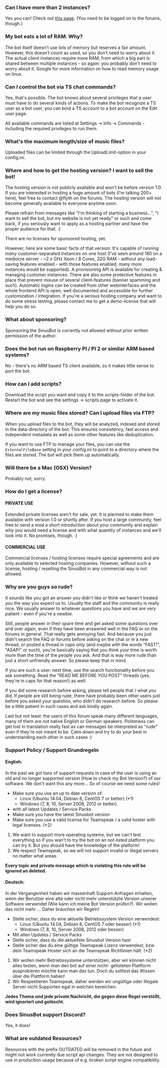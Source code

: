 ### Can I have more than 2 instances?

Yes you can! Check out [this page](https://forum.sinusbot.com/license). (You need to be logged on to the forums, though.)

### My bot eats a lot of RAM. Why?

The bot itself doesn’t use lots of memory but reserves a fair amount. However, this doesn’t count as used, so you don’t need to worry about it. The actual client instances require more RAM, from which a big part is shared between multiple instances - so again: you probably don’t need to worry about it. Google for more information on how to read memory usage on linux.

### Can I control the bot via TS chat commands?

Yes, that's possible. The bot knows about several privileges that a user must have to do several kinds of actions. To make the bot recognize a TS user as a bot user, you can bind a TS account to a bot account on the Edit user page.

All available commands are listed at Settings -> Info -> Commands - including the required privileges to run them.

### What's the maximum length/size of music files?

Uploaded files can be limited through the UploadLimit-option in your config.ini.

### Where and how to get the hosting version? I want to sell the bot! 

The hosting version is not publicly available and won't be before version 1.0. If you are interested in hosting a huge amount of bots (I'm talking 200+ here), feel free to contact @flyth on the forums. The hosting version will not become generally available to everyone anytime soon.

Please refrain from messages like "I'm thinking of starting a business...", "I want to sell the bot, but my website is not yet ready" or such and come back, if you seriously want to apply as a hosting partner and have the proper audience for that. :)

There are no licenses for sponsored hosting, yet.

However, here are some basic facts of that version:
It's capable of running *many* customer-separated instances on one host (I've seen around 180 on a mediocre server - ~2.x GHz Xeon / 8 Cores, 32G RAM - without any load-saving features enabled - with those features enabled, many more instances would be supported). A provisioning API is available for creating & managing customer instances. There are also some protective features in place that prevent misuse of several client-features (banner spamming and such).
Automatic logins can be created from other webinterfaces and the whole frontend API is open, well documented and accessible for further customization / integration.
If you're a serious hosting company and want to do some stress testing, please contact me to get a demo-license that will help you do so.

### What about sponsoring?

Sponsoring the SinusBot is currently not allowed without prior written permission of the author.

### Does the bot run on Raspberry PI / PI 2 or similar ARM based systems?

No - there's no ARM based TS client available, so it makes little sense to port the bot.

### How can I add scripts?

Download the script you want and copy it to the scripts-folder of the bot. Restart the bot and see the settings -> scripts page to activate it.

### Where are my music files stored? Can I upload files via FTP?

When you upload files to the bot, they will be analyzed, indexed and stored in the data-directory of the bot. This ensures consistency, fast access and independent metadata as well as some other features like deduplication.

If you want to use FTP to manage your files, you can use the `ExternalFileBase` setting in your config.ini to point to a directory where the files are stored. The bot will pick them up automatically.

### Will there be a Mac (OSX) Version?

Probably not, sorry.

### How do I get a license?

#### PRIVATE USE

Extended private licenses aren't for sale, yet. It is planned to make them available with version 1.0 or shortly after. If you host a large community, feel free to send a mod a short introduction about your community and explain why you would need a license and with what quantity of instances and we'll look into it. No promises, though. :) 

#### COMMERCIAL USE

Commercial licenses / hosting licenses require special agreements and are only available to selected hosting companies. However, without such a license, hosting / reselling the SinusBot in any commercial way is not allowed.

### Why are you guys so rude?

It sounds like you got an answer you didn't like or think we haven't treated you the way you expect us to.
Usually the staff and the community is really nice. We usually answer to whatever questions you have and we are very patient - even if you're a newbie.

Still, people answer in their spare time and get asked some questions over and over again, even if they have been answered well in the FAQ or on the forums in general. That really gets annoying fast. And because you just didn't search the FAQ or forums before asking on the chat or in a new thread, or posted a thread in caps only (and maybe with the words "FAST!", "ASAP!" or such), you're basically saying that you think your time is worth more than the time of the people you ask. And that is way more rude than just a short unfriendly answer. So please keep that in mind.

If you are such a user: next time, use the search functionality before you ask something. Read the "READ ME BEFORE YOU POST" threads (yes, they're in caps for that reason!) as well.

If you did some research before asking, please tell people that / what you did. If people are still being rude, there have probably been other users just before you asked your question, who didn't do research before. So please be a little patient in such cases and ask kindly again.

Last but not least: the users of this forum speak many different languages, many of them are not native English or German speakers. Politeness can get lost in translation really fast as can messages be interpreted as "rude" even if they're not meant to be. Calm down and try to do your best in understanding each other in such cases :)

### Support Policy / Support Grundregeln

#### English: 

In the past we got tons of support requests in case of the user is using an old and no longer supported version (How to check my Bot Version?) of our software. We don't want this any more... So of course we need some rules!

* Make sure you use an up to date version of:
  * Linux (Ubuntu 14.04, Debian 8, CentOS 7 or better) (*1)
  * Windows (7, 8, 10, Server 2008, 2012 or better).
* with all latest Updates / Service Packs
* Make sure you have the latest Sinusbot version
* Make sure you use a valid license for Teamspeak / a valid hoster with legal licenses. (*2)

1. We want to support more operating systems, but we can't test everything so if you wan't to try the bot on an not-listed platform you can try it. But you should have the knowledge of the platform!
2. We respect Teamspeak, so we will not support invalid or illegal servers no matter what areas.

**Every topic and private message which is violating this rule will be ignored an deleted.**

#### Deutsch:

In der Vergangenheit haben wir massenhaft Support-Anfragen erhalten, wenn der Benutzer eine alte oder nicht mehr unterstützte Version unserer Software verwendet (Wie kann ich meine Bot Version prüfen?). Wir wollen das nicht mehr ... Daher brauchen wir Regeln!

* Stelle sicher, dass du eine aktuelle Betriebssystem Version verwendest:
  * Linux (Ubuntu 14.04, Debian 8, CentOS 7 oder besser) (*1)
  * Windows (7, 8, 10, Server 2008, 2012 oder besser)
* Mit allen Updates / Service Packs
* Stelle sicher, dass du die aktuellste Sinusbot Version hast
* Stelle sicher das du eine gültige Teamspeak Lizenz verwendest, bzw dein Teamspeak Hoster sich an die Teamspeak Richtlinien hält. (*2)

1. Wir wollen mehr Betriebssysteme unterstützen, aber wir können nicht alles testen, wenn man den bot auf einer nicht- gelisteten Plattform ausprobieren möchte kann man das tun. Doch du solltest das Wissen über die Plattform haben!
2. Wir Respektieren Teamspeak, daher werden wir ungültige oder Illegale Server nicht Supporten egal in welchen bereichen.

**Jedes Thema und jede private Nachricht, die gegen diese Regel verstößt, wird ignoriert und gelöscht.**

### Does SinusBot support Discord?

Yes, it does!

### What are outdated Resources?

Resources with the prefix OUTDATED will be removed in the future and might not work currently due script api changes. They are not designed to use in production usage because of e.g. broken script engine compatibility.